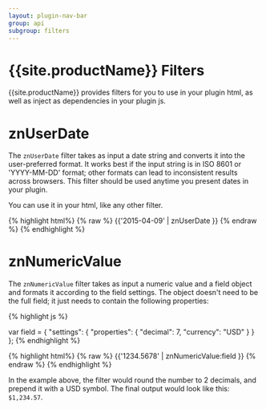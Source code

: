 ```yaml
---
layout: plugin-nav-bar
group: api
subgroup: filters
---
```


# {{site.productName}} Filters

{{site.productName}} provides filters for you to use in your plugin html, as well as inject as dependencies in your plugin js.

# znUserDate

The `znUserDate` filter takes as input a date string and converts it into the user-preferred format. It works best if the input string is in ISO 8601 or 'YYYY-MM-DD' format; other formats can lead to inconsistent results across browsers. This filter should be used anytime you present dates in your plugin.

You can use it in your html, like any other filter.

{% highlight html%}
{% raw %}
<span>{{'2015-04-09' | znUserDate }}</span>
{% endraw %}
{% endhighlight %}

# znNumericValue

The `znNumericValue` filter takes as input a numeric value and a field object and formats it according to the field settings. The object doesn't need to be the full field; it just needs to contain the following properties:

{% highlight js %}

var field = {
    "settings": {
        "properties": {
            "decimal": 7,
            "currency": "USD"
        }
    }
};
{% endhighlight %}

{% highlight html%}
{% raw %}
<span>{{'1234.5678' | znNumericValue:field }}</span>
{% endraw %}
{% endhighlight %}

In the example above, the filter would round the number to 2 decimals, and prepend it with a USD symbol. The final output would look like this: `$1,234.57`.
